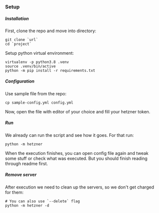 
### Setup

##### Installation
First, clone the repo and move into directory:
```
git clone `url`
cd `project`
```
Setup python virtual environment:
```
virtualenv -p python3.8 .venv
source .venv/bin/active
python -m pip install -r requirements.txt
```

##### Configuration
Use sample file from the repo:
```
cp sample-config.yml config.yml
```
Now, open the file with editor of your choice and fill your hetzner token.

##### Run
We already can run the script and see how it goes. For that run:
```
python -m hetzner
```
When the execution finishes, you can open config file again and tweak some stuff or check what was executed.
But you should finish reading through readme first.

##### Remove server
After execution we need to clean up the servers, so we don't get charged for them:
```
# You can also use `--delete` flag
python -m hetzner -d
```
